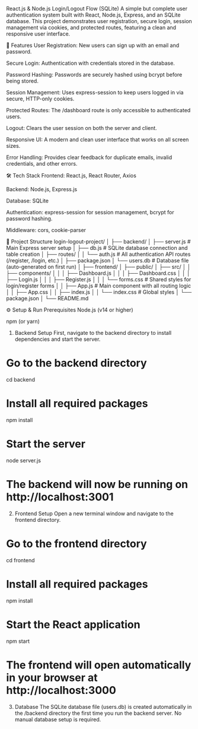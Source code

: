 React.js & Node.js Login/Logout Flow (SQLite)
A simple but complete user authentication system built with React, Node.js, Express, and an SQLite database. This project demonstrates user registration, secure login, session management via cookies, and protected routes, featuring a clean and responsive user interface.

🚀 Features
User Registration: New users can sign up with an email and password.

Secure Login: Authentication with credentials stored in the database.

Password Hashing: Passwords are securely hashed using bcrypt before being stored.

Session Management: Uses express-session to keep users logged in via secure, HTTP-only cookies.

Protected Routes: The /dashboard route is only accessible to authenticated users.

Logout: Clears the user session on both the server and client.

Responsive UI: A modern and clean user interface that works on all screen sizes.

Error Handling: Provides clear feedback for duplicate emails, invalid credentials, and other errors.

🛠 Tech Stack
Frontend: React.js, React Router, Axios

Backend: Node.js, Express.js

Database: SQLite

Authentication: express-session for session management, bcrypt for password hashing.

Middleware: cors, cookie-parser

📂 Project Structure
login-logout-project/
│
├── backend/
│   ├── server.js         # Main Express server setup
│   ├── db.js             # SQLite database connection and table creation
│   ├── routes/
│   │   └── auth.js       # All authentication API routes (/register, /login, etc.)
│   ├── package.json
│   └── users.db          # Database file (auto-generated on first run)
│
├── frontend/
│   ├── public/
│   ├── src/
│   │   ├── components/
│   │   │   ├── Dashboard.js
│   │   │   ├── Dashboard.css
│   │   │   ├── Login.js
│   │   │   ├── Register.js
│   │   │   └── forms.css         # Shared styles for login/register forms
│   │   ├── App.js                # Main component with all routing logic
│   │   ├── App.css
│   │   ├── index.js
│   │   └── index.css             # Global styles
│   └── package.json
│
└── README.md

⚙️ Setup & Run
Prerequisites
Node.js (v14 or higher)

npm (or yarn)

1. Backend Setup
First, navigate to the backend directory to install dependencies and start the server.

# Go to the backend directory
cd backend

# Install all required packages
npm install

# Start the server
node server.js

# The backend will now be running on http://localhost:3001

2. Frontend Setup
Open a new terminal window and navigate to the frontend directory.

# Go to the frontend directory
cd frontend

# Install all required packages
npm install

# Start the React application
npm start

# The frontend will open automatically in your browser at http://localhost:3000

3. Database
The SQLite database file (users.db) is created automatically in the /backend directory the first time you run the backend server. No manual database setup is required.